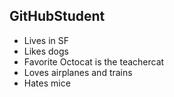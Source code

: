 ## GitHubStudent

- Lives in SF
- Likes dogs
- Favorite Octocat is the teachercat
- Loves airplanes and trains
- Hates mice
